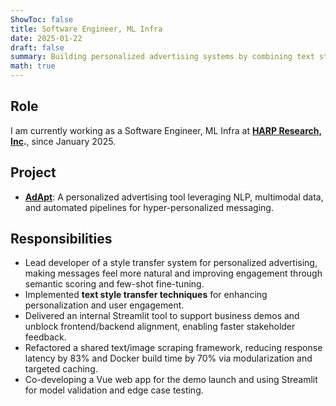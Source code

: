 ```yaml
---
ShowToc: false
title: Software Engineer, ML Infra
date: 2025-01-22
draft: false
summary: Building personalized advertising systems by combining text style transfer with scalable ML infra.
math: true
---
```


## Role
I am currently working as a Software Engineer, ML Infra at **[HARP Research, Inc](https://www.harpresearch.ai).**, since January 2025.

## Project
- [**AdApt**](/projects/ada-pt/): A personalized advertising tool leveraging NLP, multimodal data, and automated pipelines for hyper-personalized messaging.

## Responsibilities
- Lead developer of a style transfer system for personalized advertising, making messages feel more natural and improving engagement through semantic scoring and few-shot fine-tuning.
- Implemented **text style transfer techniques** for enhancing personalization and user engagement.
- Delivered an internal Streamlit tool to support business demos and unblock frontend/backend alignment, enabling faster stakeholder feedback.
- Refactored a shared text/image scraping framework, reducing response latency by $83\%$ and Docker build time by $70\%$ via modularization and targeted caching.
- Co-developing a Vue web app for the demo launch and using Streamlit for model validation and edge case testing.
